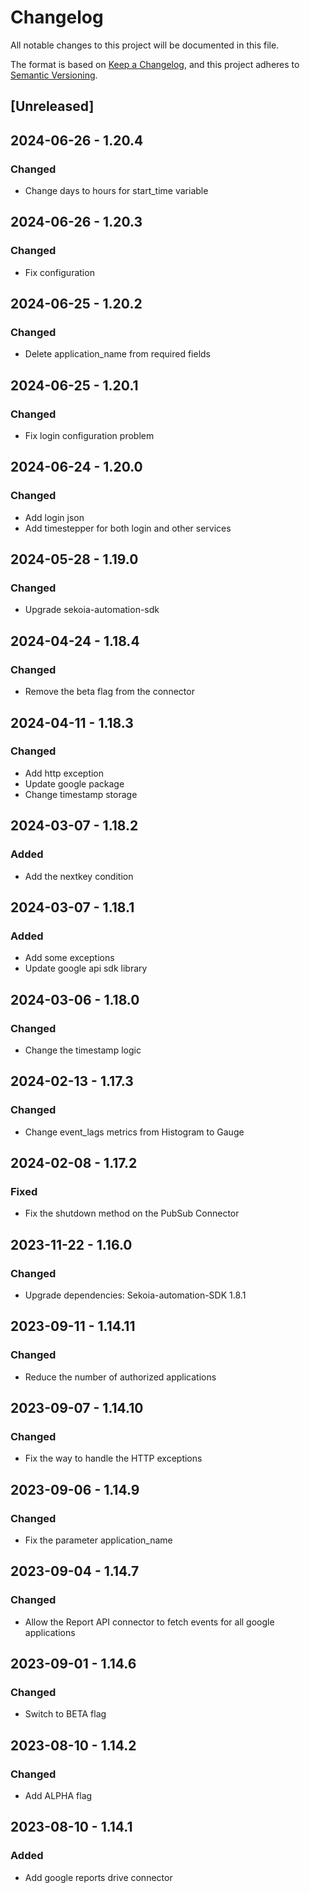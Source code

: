 # Changelog

All notable changes to this project will be documented in this file.

The format is based on [Keep a Changelog](https://keepachangelog.com/en/1.0.0/),
and this project adheres to [Semantic Versioning](https://semver.org/spec/v2.0.0.html).

## [Unreleased]

## 2024-06-26 - 1.20.4

### Changed

- Change days to hours for start_time variable

## 2024-06-26 - 1.20.3

### Changed

- Fix configuration

## 2024-06-25 - 1.20.2

### Changed

- Delete application_name from required fields

## 2024-06-25 - 1.20.1

### Changed

- Fix login configuration problem

## 2024-06-24 - 1.20.0

### Changed

- Add login json
- Add timestepper for both login and other services

## 2024-05-28 - 1.19.0

### Changed

- Upgrade sekoia-automation-sdk

## 2024-04-24 - 1.18.4

### Changed

- Remove the beta flag from the connector

## 2024-04-11 - 1.18.3

### Changed

- Add http exception
- Update google package
- Change timestamp storage 

## 2024-03-07 - 1.18.2

### Added

- Add the nextkey condition

## 2024-03-07 - 1.18.1

### Added

- Add some exceptions
- Update google api sdk library

## 2024-03-06 - 1.18.0

### Changed

- Change the timestamp logic

## 2024-02-13 - 1.17.3

### Changed

- Change event_lags metrics from Histogram to Gauge

## 2024-02-08 - 1.17.2

### Fixed

- Fix the shutdown method on the PubSub Connector

## 2023-11-22 - 1.16.0

### Changed

- Upgrade dependencies: Sekoia-automation-SDK 1.8.1

## 2023-09-11 - 1.14.11

### Changed

- Reduce the number of authorized applications

## 2023-09-07 - 1.14.10

### Changed

- Fix the way to handle the HTTP exceptions

## 2023-09-06 - 1.14.9

### Changed

- Fix the parameter application_name

## 2023-09-04 - 1.14.7

### Changed

- Allow the Report API connector to fetch events for all google applications

## 2023-09-01 - 1.14.6

### Changed

- Switch to BETA flag

## 2023-08-10 - 1.14.2

### Changed

- Add ALPHA flag

## 2023-08-10 - 1.14.1

### Added

- Add google reports drive connector
